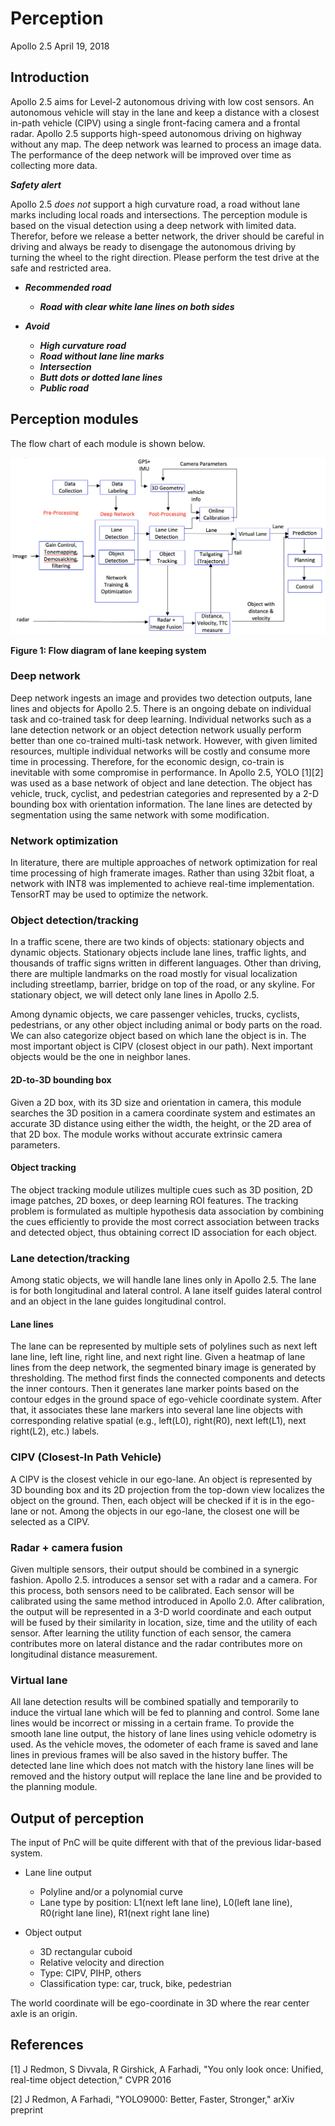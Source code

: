 # Perception
Apollo 2.5
April 19, 2018

## Introduction
Apollo 2.5 aims for Level-2 autonomous driving with low cost sensors. An autonomous vehicle will stay in the lane and keep a distance with a closest in-path vehicle (CIPV) using a single front-facing camera and a frontal radar. Apollo 2.5 supports high-speed autonomous driving on highway without any map. The deep network was learned to process an image data. The performance of the deep network will be improved over time as collecting more data.


***Safety alert***

Apollo 2.5 *does not* support a high curvature road, a road without lane marks including local roads and intersections. The perception module is based on the visual detection using a deep network with limited data. Therefor, before we release a better network, the driver should be careful in driving and always be ready to disengage the autonomous driving by turning the wheel to the right direction. Please perform the test drive at the safe and restricted area.

- ***Recommended road***
	- ***Road with clear white lane lines on both sides***

- ***Avoid***
	- ***High curvature road***
	- ***Road without lane line marks***
	- ***Intersection***
	- ***Butt dots or dotted lane lines***
	- ***Public road***

## Perception modules
The flow chart of each module is shown below.

![Image](images/perception_flow_chart_apollo_2.5.png)

**Figure 1: Flow diagram of lane keeping system**

### Deep network
Deep network ingests an image and provides two detection outputs, lane lines and objects for Apollo 2.5. There is an ongoing debate on individual task and co-trained task for deep learning. Individual networks such as a lane detection network or an object detection network usually perform better than one co-trained multi-task network. However, with given limited resources, multiple individual networks will be costly and consume more time in processing. Therefore, for the economic design, co-train is inevitable with some compromise in performance. In Apollo 2.5, YOLO [1][2] was used as a base network of object and lane detection. The object has vehicle, truck, cyclist, and pedestrian categories and represented by a 2-D bounding box with orientation information. The lane lines are detected by segmentation using the same network with some modification.

### Network optimization
In literature, there are multiple approaches of network optimization for real time processing of high framerate images. Rather than using 32bit float, a network with INT8 was implemented to achieve real-time implementation. TensorRT may be used to optimize the network.

### Object detection/tracking
In a traffic scene, there are two kinds of objects: stationary objects and dynamic objects. Stationary objects include lane lines, traffic lights, and thousands of traffic signs written in different languages. Other than driving, there are multiple landmarks on the road mostly for visual localization including streetlamp, barrier, bridge on top of the road, or any skyline. For stationary object, we will detect only lane lines in Apollo 2.5.

Among dynamic objects, we care passenger vehicles, trucks, cyclists, pedestrians, or any other object including animal or body parts on the road. We can also categorize object based on which lane the object is in. The most important object is CIPV (closest object in our path). Next important objects would be the one in neighbor lanes.

#### 2D-to-3D bounding box

Given a 2D box, with its 3D size and orientation in camera, this module searches the 3D position in a camera coordinate system and estimates an accurate 3D distance using either the width, the height, or the 2D area of that 2D box. The module works without accurate extrinsic camera parameters.

#### Object tracking

The object tracking module utilizes multiple cues such as 3D position, 2D image patches, 2D boxes, or deep learning ROI features. The tracking problem is formulated as multiple hypothesis data association by combining the cues efficiently to provide the most correct association between tracks and detected object, thus obtaining correct ID association for each object.

### Lane detection/tracking
Among static objects, we will handle lane lines only in Apollo 2.5. The lane is for both longitudinal and lateral control. A lane itself guides lateral control and an object in the lane guides longitudinal control.

#### Lane lines

The lane can be represented by multiple sets of polylines such as next left lane line, left line, right line, and next right line. Given a heatmap of lane lines from the deep network, the segmented binary image is generated by thresholding. The method first finds the connected components and detects the inner contours. Then it generates lane marker points based on the contour edges in the ground space of ego-vehicle coordinate system. After that, it associates these lane markers into several lane line objects with corresponding relative spatial (e.g., left(L0), right(R0), next left(L1), next right(L2), etc.) labels.

### CIPV (Closest-In Path Vehicle)
A CIPV is the closest vehicle in our ego-lane. An object is represented by 3D bounding box and its 2D projection from the top-down view localizes the object on the ground. Then, each object will be checked if it is in the ego-lane or not. Among the objects in our ego-lane, the closest one will be selected as a CIPV.

### Radar + camera fusion
Given multiple sensors, their output should be combined in a synergic fashion. Apollo 2.5. introduces a sensor set with a radar and a camera. For this process, both sensors need to be calibrated. Each sensor will be calibrated using the same method introduced in Apollo 2.0. After calibration, the output will be represented in a 3-D world coordinate and each output will be fused by their similarity in location, size, time and the utility of each sensor. After learning the utility function of each sensor, the camera contributes more on lateral distance and the radar contributes more on longitudinal distance measurement.

### Virtual lane
All lane detection results will be combined spatially and temporarily to induce the virtual lane which will be fed to planning and control. Some lane lines would be incorrect or missing in a certain frame. To provide the smooth lane line output, the history of lane lines using vehicle odometry is used. As the vehicle moves, the odometer of each frame is saved and lane lines in previous frames will be also saved in the history buffer. The detected lane line which does not match with the history lane lines will be removed and the history output will replace the lane line and be provided to the planning module.

## Output of perception
The input of PnC will be quite different with that of the previous lidar-based system.

- Lane line output
	- Polyline and/or a polynomial curve
	- Lane type by position: L1(next left lane line), L0(left lane line), R0(right lane line), R1(next right lane line)

- Object output
	- 3D rectangular cuboid
	- Relative velocity and direction
	- Type: CIPV, PIHP, others
	- Classification type: car, truck, bike, pedestrian

The world coordinate will be ego-coordinate in 3D where the rear center axle is an origin.

## References
[1] J Redmon, S Divvala, R Girshick, A Farhadi, "You only look once: Unified, real-time object detection," CVPR 2016

[2] J Redmon, A Farhadi, "YOLO9000: Better, Faster, Stronger," arXiv preprint
